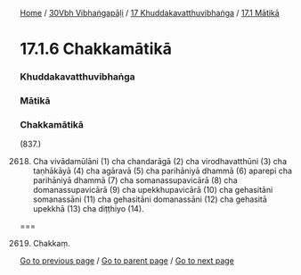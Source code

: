 
[Home](/) / [30Vbh Vibhaṅgapāḷi](/tipitaka/30Vbh.md) / [17 Khuddakavatthuvibhaṅga](/tipitaka/30Vbh/17.md) / [17.1 Mātikā](/tipitaka/30Vbh/17/17.1.md)

# 17.1.6 Chakkamātikā

### Khuddakavatthuvibhaṅga

### Mātikā

### Chakkamātikā

(837.)

2618. Cha vivādamūlāni (1) cha chandarāgā (2) cha virodhavatthūni (3) cha taṇhākāyā (4) cha agāravā (5) cha parihāniyā dhammā (6) aparepi cha parihāniyā dhammā (7) cha somanassupavicārā (8) cha domanassupavicārā (9) cha upekkhupavicārā (10) cha gehasitāni somanassāni (11) cha gehasitāni domanassāni (12) cha gehasitā upekkhā (13) cha diṭṭhiyo (14).

===

2619. Chakkaṃ.



[Go to previous page](/tipitaka/30Vbh/17/17.1/17.1.5.md) / [Go to parent page](/tipitaka/30Vbh/17/17.1.md) / [Go to next page](/tipitaka/30Vbh/17/17.1/17.1.7.md)


